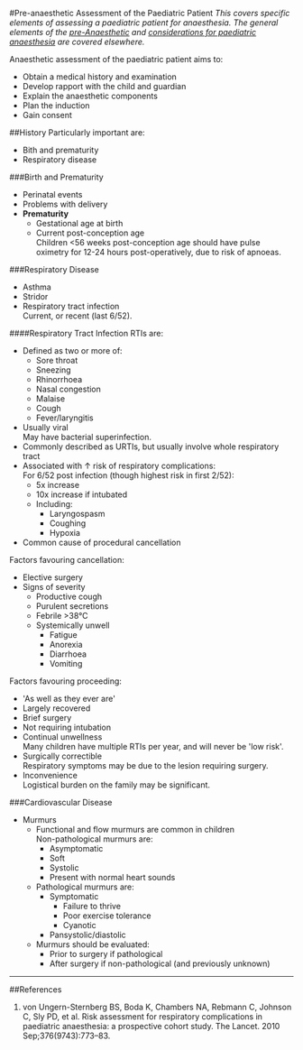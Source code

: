 #Pre-anaesthetic Assessment of the Paediatric Patient
*This covers specific elements of assessing a paediatric patient for anaesthesia. The general elements of the [pre-Anaesthetic](/assessment/anaesthetic/pre-anaesthetic.md) and [considerations for paediatric anaesthesia](/anaesthesia/paeds/considerations.md) are covered elsewhere.*

Anaesthetic assessment of the paediatric patient aims to:
* Obtain a medical history and examination
* Develop rapport with the child and guardian
* Explain the anaesthetic components
* Plan the induction
* Gain consent

##History
Particularly important are:
* Bith and prematurity
* Respiratory disease

###Birth and Prematurity
* Perinatal events
* Problems with delivery
* **Prematurity**
	* Gestational age at birth
	* Current post-conception age  
	Children <56 weeks post-conception age should have pulse oximetry for 12-24 hours post-operatively, due to risk of apnoeas.

###Respiratory Disease
* Asthma
* Stridor
* Respiratory tract infection  
Current, or recent (last 6/52).


####Respiratory Tract Infection
RTIs are:
* Defined as two or more of:
	* Sore throat
	* Sneezing
	* Rhinorrhoea
	* Nasal congestion
	* Malaise
	* Cough
	* Fever/laryngitis
* Usually viral  
May have bacterial superinfection.
* Commonly described as URTIs, but usually involve whole respiratory tract
* Associated with ↑ risk of respiratory complications:  
For 6/52 post infection (though highest risk in first 2/52):
	* 5x increase
	* 10x increase if intubated
	* Including:
		* Laryngospasm
		* Coughing
		* Hypoxia
* Common cause of procedural cancellation

Factors favouring cancellation:
* Elective surgery
* Signs of severity
	* Productive cough
	* Purulent secretions
	* Febrile >38°C
	* Systemically unwell
		* Fatigue
		* Anorexia
		* Diarrhoea
		* Vomiting

Factors favouring proceeding:
* 'As well as they ever are'
* Largely recovered
* Brief surgery
* Not requiring intubation
* Continual unwellness  
Many children have multiple RTIs per year, and will never be 'low risk'.
* Surgically correctible  
Respiratory symptoms may be due to the lesion requiring surgery.
* Inconvenience  
Logistical burden on the family may be significant.

###Cardiovascular Disease
* Murmurs
	* Functional and flow murmurs are common in children  
	Non-pathological murmurs are:  
		* Asymptomatic
		* Soft
		* Systolic
		* Present with normal heart sounds
	* Pathological murmurs are:
		* Symptomatic
			* Failure to thrive
			* Poor exercise tolerance
			* Cyanotic
		* Pansystolic/diastolic
	* Murmurs should be evaluated:
		* Prior to surgery if pathological
		* After surgery if non-pathological (and previously unknown)

---
##References
1. von Ungern-Sternberg BS, Boda K, Chambers NA, Rebmann C, Johnson C, Sly PD, et al. Risk assessment for respiratory complications in paediatric anaesthesia: a prospective cohort study. The Lancet. 2010 Sep;376(9743):773–83. 
